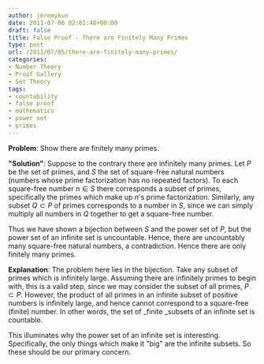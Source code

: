 ```yaml
---
author: jeremykun
date: 2011-07-06 02:01:48+00:00
draft: false
title: False Proof - There are Finitely Many Primes
type: post
url: /2011/07/05/there-are-finitely-many-primes/
categories:
- Number Theory
- Proof Gallery
- Set Theory
tags:
- countability
- false proof
- mathematics
- power set
- primes
---
```


**Problem**: Show there are finitely many primes.

**"Solution"**: Suppose to the contrary there are infinitely many primes. Let $P$ be the set of primes, and $S$ the set of square-free natural numbers (numbers whose prime factorization has no repeated factors). To each square-free number $n \in S$ there corresponds a subset of primes, specifically the primes which make up $n$'s prime factorization. Similarly, any subset $Q \subset P$ of primes corresponds to a number in $S$, since we can simply multiply all numbers in $Q$ together to get a square-free number.

Thus we have shown a bijection between $S$ and the power set of $P$, but the power set of an infinite set is uncountable. Hence, there are uncountably many square-free natural numbers, a contradiction. Hence there are only finitely many primes.

**Explanation**: The problem here lies in the bijection. Take any subset of primes which is infinitely large. Assuming there are infinitely primes to begin with, this is a valid step, since we may consider the subset of all primes, $P \subset P$. However, the product of all primes in an infinite subset of positive numbers is infinitely large, and hence cannot correspond to a square-free (finite) number. In other words, the set of _finite _subsets of an infinite set is countable.

This illuminates why the power set of an infinite set is interesting. Specifically, the only things which make it "big" are the infinite subsets. So these should be our primary concern.
